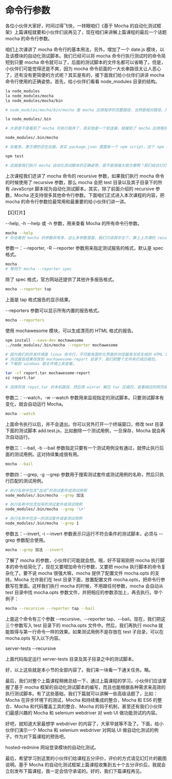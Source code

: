 # 命令行参数

各位小伙伴大家好，时间过得飞快，一转眼咱们《基于 Mocha 的自动化测试框架》上篇课程就要和小伙伴们说再见了，现在咱们来讲解上篇课程的最后一个话题 mocha 的命令行参数。

咱们上次课讲了 mocha 命令行的基本用法，另外，增加了一个 date.js 模块，以及该模块的自动化测试脚本。我们已经可以将 mocha 命令行执行测试时的命令简短到只要 mocha 命令就可以了，后面的测试脚本的文件名都可以省略了。但是，小伙伴们可能觉得还是不爽，因为 mocha 命令前面的一大长串路径太让人恶心了，还有没有更简便的方式呢？其实是有的，接下面我们给小伙伴们讲讲 mocha 命令行使用的正确姿势。首先，给小伙伴们看看 node_modules 目录的结构。

```bash
la node_modules
la node_modules/mocha
la node_modules/mocha/bin

# node_modules/mocha/bin/mocha 是 mocha 应用程序的完整路径，当然是相对路径，所以我们之前执行测试用例的时候都是这样做的。不过，请注意 node_modules 目录下面有一个隐藏目录 .bin，小伙伴们看一下这个目录里的内容

la node_modules/.bin

# 大家是不是看到了 mocha 可执行程序了，其实他是一个软连接，链接到了 mocha 应用程序的实际路径，所以我们可以这样做了，用 node_modules/.bin/mocha  来代替 node_modules/mocha/bin/mocha 是不是更方便了一些呢？

node_modules/.bin/mocha

# 别着急，更方便的还在后面。其实 package.json 里面有一个 npm script，这个 npm 脚本可以会自动查找当前项目目录下的 node_modules/.bin 目录下的所有可执行程序。这样，我们修改一下 package.json 文件中的 test 测试脚本。改成 mocha，那么我们怎么执行这个 test 脚本呢？只要 npm test，我们试一下

npm test

# 这就是我们执行 mocha 自动化测试脚本的正确姿势，是不是很强大很方便啊？我们结合幻灯片上的图示，再把这个过程给小伙伴们顺一遍啊，我们执行 npm test 的时候，npm 会执行 package.json 文件中的 test 脚本，test 脚本里写着 mocha 命令，npm 就会到默认的项目目录下的 node_modules/.bin 目录下找 mocha 程序，找到的是 mocha 的软连接，这个软件链接指向到 node_modules/mocha/bin/mocha 这个可执行程序，这个可执行程序会默认执行项目目录下的 test 目录下的所有自动化测试脚本。小伙伴们明白这里面的机制了吧。这就是执行 mocha 测试的正确姿势，非常简便高效。
```

上次课程我们还讲了 mocha 命令的 recursive 参数，如果我们执行 mocha 命令的时候使用了 recursive 参数，那么 mocha 会把 test 目录以及其子目录下的所有 JavaScript 脚本视为自动化测试脚本。其实，除了前面介绍的 recursive 参数，Mocha 还支持很多其他命令行参数。下面咱们正式进入本次课程的内容，把 mocha 的命令行参数捡最常用和最重要的给小伙伴们讲一讲。

【幻灯片】

--help, -h
--help 或 -h 参数，用来查看 Mocha 的所有命令行参数。

```bash
mocha --help
# 你会看到 mocha 的参数非常多，这么多参数里面，我们只讲其中五个，算上上次课的 recursive 参数，总共讲六个参数。
```

参数一：--reporter, -R
--reporter 参数用来指定测试报告的格式，默认是 spec 格式。

```bash
mocha
# 等同于 mocha --reporter spec
```

除了 spec 格式，官方网站还提供了其他许多报告格式。

```bash
mocha --reporter tap
```

上面是 tap 格式报告的显示结果。

--reporters 参数可以显示所有内置的报告格式。

```bash
mocha --reporters
```
使用 mochawesome 模块，可以生成漂亮的 HTML 格式的报告。

```bash
npm install --save-dev mochawesome
../node_modules/.bin/mocha --reporter mochawesome

# 因为我们的开发环境是 linux 命令行，不可能有图形化界面的浏览器来浏览生成的 HTML 网页。
# 测试报告结果存放到 mochawesome-report 目录下，我们把整个文件夹打成压缩包。
# 下载到 windows 宿主环境上来查看。

tar -cf report.tar mochawesome-report
sz report.tar

# 选择存放 repot.tar 的本机路径，然后用 winrar 解压 tar 压缩包，查看相应的网页报告
``` 

参数二：--watch，-w
--watch 参数用来监视指定的测试脚本。只要测试脚本有变化，就会自动运行 Mocha。

```bash
mocha --watch
```

上面命令执行以后，并不会退出。你可以另外打开一个终端窗口，修改 test 目录下面的测试脚本 add.test.js，比如删除一个测试用例，一旦保存，Mocha 就会再次自动运行。

参数三：--bail, -b
--bail 参数指定只要有一个测试用例没有通过，就停止执行后面的测试用例。这对持续集成很有用。

```bash
mocha --bail
```

参数四：--grep, -g
--grep 参数用于搜索测试套件或测试用例的名称，然后只执行匹配的测试用例。

```bash
# 执行名称中包含“加法”的测试套件或测试用例
node_modules/.bin/mocha --grep 加法

# 执行名称中包含加号的测试套件或测试用例
node_modules/.bin/mocha --grep '\+'

# 执行名称中包含一的测试套件或者测试用例
node_modules/.bin/mocha --grep 1
```

参数五：--invert, -i
--invert 参数表示只运行不符合条件的测试脚本，必须与 --grep 参数配合使用。

```bash
mocha --grep 加法 --invert
```

了解了 mocha 的参数，小伙伴们可能就会想。哦，好不容易刚把 mocha 执行脚本的命令给简化了，现在又要增加命令行参数，又要把 mocha 执行脚本的命令复杂化了。要不说 mocha 很强大嘛，mocha 提供了配置文件 mocha.opts 的支持。Mocha 允许我们在 test 目录下面，放置配置文件 mocha.opts，把命令行参数写在里面。这样我们执行 mocha 的时候，不用跟任何参数，mocha 会自动从 test 目录中找 mocha.opts 参数文件，并把相应的参数添加上，再去执行。举个例子：

```bash
mocha --recursive --reporter tap --bail
```

上面这个命令有三个参数 --recursive、--reporter tap、--bail。现在，我们把这三个参数写入 test 目录下的 mocha.opts 文件中。然后，我们再执行 mocha 就能取得与第一行命令一样的效果。如果测试用例不是存放在 test 子目录，可以在 mocha.opts 写入以下内容。

server-tests
--recursive

上面代码指定运行 server-tests 目录及其子目录之中的测试脚本。

好，以上这些就是本小节的全部内容了。我们来一块看一下通关任务。略。

最后，我们对整个上篇课程稍微总结一下，通过上篇课程的学习，小伙伴们应该掌握了基于 mocha 框架的自动化测试脚本的编写，而且也能根据各种需求来高效的执行测试脚本。有了这些基础，我们下篇就可以讲解一些高级话题了，比如：Mocha 在异步环境下的测试，Mocha 和持续集成的整合，Mocha 和 ES6 的整合、Mocha 和代码覆盖工具的整合、Mocha 的钩子机制，甚至还有我们小伙伴们最感兴趣的 Mocha 和 selenium webdriver 对 web UI 做功能测试的内容。

好吧，就知道大家最想学 webdriver 的内容了，大家早就等不及了。下面，给小伙伴们演示一个 Mocha 和 selenium webdriver 对网站 UI 做自动化测试的例子。作为对下篇课程的预告吧。

hosted-redmine 网站登录模块的自动化测试。

最后，希望学习到这里的小伙伴们给课程五分评价，评价的方式请见幻灯片的截图说明。基于 Mocha 的自动化测试框架上篇课程收集到五十个五分评价后，我就会立刻发布下篇课程，我一定会信守承诺的。好的，我们下篇课程再见。
